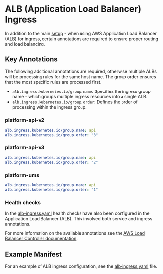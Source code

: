 # ALB (Application Load Balancer) Ingress

In addition to the main [setup](https://docs.aws.amazon.com/eks/latest/userguide/alb-ingress.html) - when using AWS Application Load Balancer (ALB) for ingress, certain annotations are required to ensure proper routing and load balancing.

## Key Annotations

The following additional annotations are required, otherwise multiple ALBs will be processing rules for the same host name.  The group order ensures that the most specific rules are processed first.

- `alb.ingress.kubernetes.io/group.name`: Specifies the ingress group name - which groups multiple ingress resources into a single ALB.
- `alb.ingress.kubernetes.io/group.order`: Defines the order of processing within the ingress group.

### platform-api-v2

```yaml
alb.ingress.kubernetes.io/group.name: api
alb.ingress.kubernetes.io/group.order: "3"
```

### platform-api-v3

```yaml
alb.ingress.kubernetes.io/group.name: api
alb.ingress.kubernetes.io/group.order: "2"
```

### platform-ums

```yaml
alb.ingress.kubernetes.io/group.name: api
alb.ingress.kubernetes.io/group.order: "1"
```

### Health checks

In the [alb-ingress.yaml](manifests/alb-ingress.yaml) health checks have also been configured in the Application Load Balancer (ALB).  This involved both service and ingress annotations.

For more information on the available annotations see the [AWS Load Balancer Controller documentation](https://kubernetes-sigs.github.io/aws-load-balancer-controller/v2.2/guide/ingress/annotations/).

## Example Manifest

For an example of ALB ingress configuration, see the [alb-ingress.yaml](manifests/alb-ingress.yaml) file.